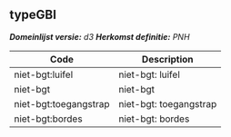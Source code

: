 ## typeGBI

*__Domeinlijst versie:__ d3*
*__Herkomst definitie:__ PNH*

|__Code__ |__Description__	|
|	---	|	---	|
| niet-bgt:luifel | niet-bgt: luifel |
| niet-bgt | niet-bgt |
| niet-bgt:toegangstrap | niet-bgt: toegangstrap |
| niet-bgt:bordes | niet-bgt: bordes |
